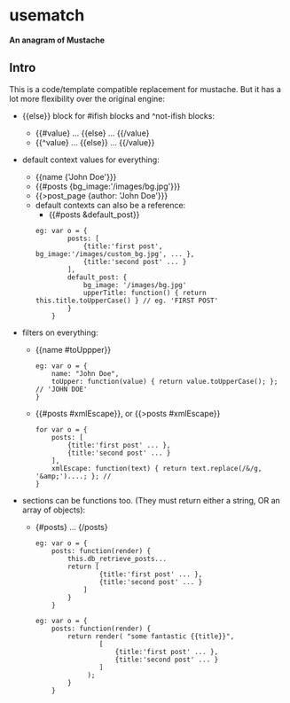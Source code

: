 # usematch

**An anagram of Mustache**


## Intro
This is a code/template compatible replacement for mustache. But it has a lot more flexibility over the original engine:

- {{else}} block for #ifish blocks and ^not-ifish blocks:
	+ {{#value} ... {{else} ... {{/value} 
  	+ {{^value}  ... {{else}} ... {{/value}}

- default context values for everything:
	+ {{name {'John Doe'}}}
	+ {{#posts {bg_image:'/images/bg.jpg'}}}
	+ {{>post_page {author: 'John Doe'}}}

	- default contexts can also be a reference:
		+ {{#posts &default_post}}
		```
		eg: var o = {
				posts: [
					{title:'first post', bg_image:'/images/custom_bg.jpg', ... },
					{title:'second post' ... }
				],
				default_post: {
					bg_image: '/images/bg.jpg'
					upperTitle: function() { return this.title.toUpperCase() } // eg. 'FIRST POST'
				}
			}
		```
- filters on everything:
	+ {{name #toUppper}}
		```
		eg: var o = {
			name: "John Doe",
			toUpper: function(value) { return value.toUpperCase(); }; // 'JOHN DOE'
		}
		```

	+ {{#posts #xmlEscape}}, or {{>posts #xmlEscape}}
		```
		for var o = {
			posts: [
				{title:'first post' ... },
				{title:'second post' ... }
			],
			xmlEscape: function(text) { return text.replace(/&/g, '&amp;')....; }; // 
		}
		```

- sections can be functions too. (They must return either a string, OR an array of objects):
	+ {#posts} ... {/posts}
	 	```
	 	eg: var o = {
			posts: function(render) {
				this.db_retrieve_posts...
				return [
						{title:'first post' ... },
						{title:'second post' ... }
					] 
				}
	 		}
	 	```

	 	```
	 	eg: var o = {
			posts: function(render) {
				return render( "some fantastic {{title}}", 
						[			
							{title:'first post' ... },
							{title:'second post' ... }
						] 					
					 );
				}
	 		}
	 	```
	 	

